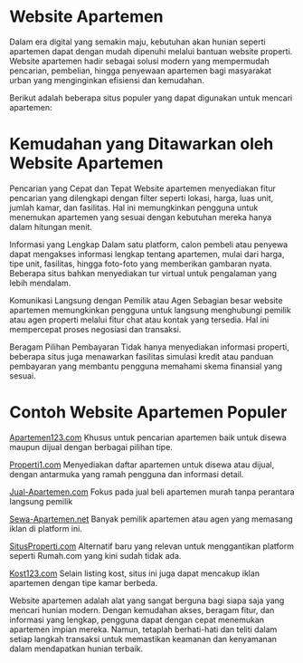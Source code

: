# Website Apartemen
Dalam era digital yang semakin maju, kebutuhan akan hunian seperti apartemen dapat dengan mudah dipenuhi melalui bantuan website properti. Website apartemen hadir sebagai solusi modern yang mempermudah pencarian, pembelian, hingga penyewaan apartemen bagi masyarakat urban yang menginginkan efisiensi dan kemudahan.

Berikut adalah beberapa situs populer yang dapat digunakan untuk mencari apartemen:

# Kemudahan yang Ditawarkan oleh Website Apartemen

Pencarian yang Cepat dan Tepat
Website apartemen menyediakan fitur pencarian yang dilengkapi dengan filter seperti lokasi, harga, luas unit, jumlah kamar, dan fasilitas. Hal ini memungkinkan pengguna untuk menemukan apartemen yang sesuai dengan kebutuhan mereka hanya dalam hitungan menit.

Informasi yang Lengkap
Dalam satu platform, calon pembeli atau penyewa dapat mengakses informasi lengkap tentang apartemen, mulai dari harga, tipe unit, fasilitas, hingga foto-foto yang memberikan gambaran nyata. Beberapa situs bahkan menyediakan tur virtual untuk pengalaman yang lebih mendalam.

Komunikasi Langsung dengan Pemilik atau Agen
Sebagian besar website apartemen memungkinkan pengguna untuk langsung menghubungi pemilik atau agen properti melalui fitur chat atau kontak yang tersedia. Hal ini mempercepat proses negosiasi dan transaksi.

Beragam Pilihan Pembayaran
Tidak hanya menyediakan informasi properti, beberapa situs juga menawarkan fasilitas simulasi kredit atau panduan pembayaran yang membantu pengguna memahami skema finansial yang sesuai.

# Contoh Website Apartemen Populer

<a href="https://www.apartemen123.com">Apartemen123.com</a>
Khusus untuk pencarian apartemen baik untuk disewa maupun dijual dengan berbagai pilihan tipe.

<a href="https://properti1.com">Properti1.com</a>
Menyediakan daftar apartemen untuk disewa atau dijual, dengan antarmuka yang ramah pengguna dan informasi detail.

<a href="https://www.jual-apartemen.com">Jual-Apartemen.com</a>
Fokus pada jual beli apartemen murah tanpa perantara langsung pemilik

<a href="https://www.sewa-apartemen.net">Sewa-Apartemen.net</a>
Banyak pemilik apartemen atau agen yang memasang iklan di platform ini.

<a href="https://www.situsproperti.com">SitusProperti.com</a>
Alternatif baru yang relevan untuk menggantikan platform seperti Rumah.com yang kini sudah tidak ada.

<a href="https://www.kost123.com">Kost123.com</a>
Selain listing kost, situs ini juga dapat mencakup iklan apartemen dengan tipe kamar berbeda.

Website apartemen adalah alat yang sangat berguna bagi siapa saja yang mencari hunian modern. Dengan kemudahan akses, beragam fitur, dan informasi yang lengkap, pengguna dapat dengan cepat menemukan apartemen impian mereka. Namun, tetaplah berhati-hati dan teliti dalam setiap langkah transaksi untuk memastikan keamanan dan kenyamanan dalam mendapatkan hunian terbaik.
